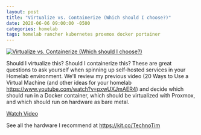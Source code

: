 ```yaml
---
layout: post
title: "Virtualize vs. Containerize (Which should I choose?)"
date: 2020-06-06 09:00:00 -0500
categories: homelab
tags: homelab rancher kubernetes proxmox docker portainer
---
```


[![Virtualize vs. Containerize (Which should I choose?)](https://img.youtube.com/vi/pxwUXJmAER4/0.jpg)](https://www.youtube.com/watch?v=pxwUXJmAER4 "Virtualize vs. Containerize (Which should I choose?)")

Should I virtualize this?  Should I containerize this?  These are great questions to ask yourself when spinning up self-hosted services in your Homelab environment.  We'll review my previous video (20 Ways to Use a Virtual Machine (and other ideas for your homelab https://www.youtube.com/watch?v=pxwUXJmAER4) and decide which should run in a Docker container, which should be virtualized with Proxmox, and which should run on hardware as bare metal. 


[Watch Video](https://www.youtube.com/watch?v=pxwUXJmAER4)

See all the hardware I recommend at <https://kit.co/TechnoTim>
